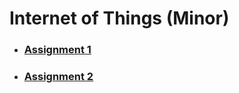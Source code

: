 # Internet of Things (Minor)

- ### [Assignment 1](./internet-of-things/assignment-1)

- ### [Assignment 2](./internet-of-things/assignment-2)
